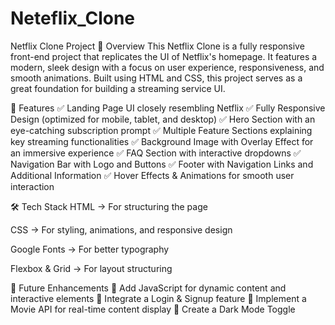 # Neteflix_Clone
Netflix Clone Project
📌 Overview
This Netflix Clone is a fully responsive front-end project that replicates the UI of Netflix's homepage. It features a modern, sleek design with a focus on user experience, responsiveness, and smooth animations. Built using HTML and CSS, this project serves as a great foundation for building a streaming service UI.

🚀 Features
✅ Landing Page UI closely resembling Netflix
✅ Fully Responsive Design (optimized for mobile, tablet, and desktop)
✅ Hero Section with an eye-catching subscription prompt
✅ Multiple Feature Sections explaining key streaming functionalities
✅ Background Image with Overlay Effect for an immersive experience
✅ FAQ Section with interactive dropdowns
✅ Navigation Bar with Logo and Buttons
✅ Footer with Navigation Links and Additional Information
✅ Hover Effects & Animations for smooth user interaction

🛠️ Tech Stack
HTML → For structuring the page

CSS → For styling, animations, and responsive design

Google Fonts → For better typography

Flexbox & Grid → For layout structuring

🎯 Future Enhancements
🚀 Add JavaScript for dynamic content and interactive elements
🚀 Integrate a Login & Signup feature
🚀 Implement a Movie API for real-time content display
🚀 Create a Dark Mode Toggle

